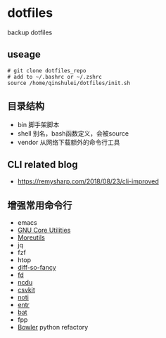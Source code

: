 # dotfiles
backup dotfiles

## useage
```
# git clone dotfiles_repo
# add to ~/.bashrc or ~/.zshrc
source /home/qinshulei/dotfiles/init.sh
```
## 目录结构
+ bin    脚手架脚本
+ shell  别名，bash函数定义，会被source
+ vendor 从网络下载额外的命令行工具

## CLI related blog
+ https://remysharp.com/2018/08/23/cli-improved

## 增强常用命令行
+ emacs
+ [GNU Core Utilities](http://www.gnu.org/software/coreutils/coreutils.html)
+ [Moreutils](https://joeyh.name/code/moreutils/)
+ jq
+ fzf
+ htop
+ [diff-so-fancy](https://github.com/so-fancy/diff-so-fancy)
+ [fd](https://github.com/sharkdp/fd/)
+ [ncdu](https://dev.yorhel.nl/ncdu)
+ [csvkit](https://csvkit.readthedocs.io/en/1.0.3/)
+ [noti](https://github.com/variadico/noti)
+ [entr](http://www.entrproject.org/)
+ [bat](https://github.com/sharkdp/bat)
+ fpp
+ [Bowler](https://pybowler.io/) python refactory
